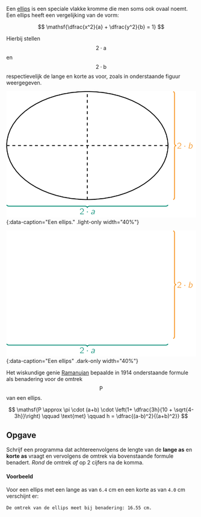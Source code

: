 Een <a href="https://nl.wikipedia.org/wiki/Ellips_(wiskunde)" target="_blank">ellips</a> is een speciale vlakke kromme die men soms ook ovaal noemt. Een ellips heeft een vergelijking van de vorm:

$$
 \mathsf{\dfrac{x^2}{a} + \dfrac{y^2}{b} = 1}
$$

Hierbij stellen $$\mathsf{2\cdot a}$$ en $$\mathsf{2\cdot b}$$ respectievelijk de lange en korte as voor, zoals in onderstaande figuur weergegeven.

![Een ellips](media/ellips.png "Een ellips."){:data-caption="Een ellips." .light-only width="40%"}

![DEen ellips](media/ellips_dark.png "Een ellips"){:data-caption="Een ellips" .dark-only width="40%"}

Het wiskundige genie <a href="https://nl.wikipedia.org/wiki/Srinivasa_Aaiyangar_Ramanujan" target="_blank">Ramanujan</a> bepaalde in 1914 onderstaande formule als benadering voor de omtrek $$\mathsf{P}$$ van een ellips.

$$
\mathsf{P \approx \pi \cdot (a+b) \cdot \left(1+ \dfrac{3h}{10 + \sqrt{4-3h}}\right) \qquad \text{met} \qquad h = \dfrac{(a-b)^2}{(a+b)^2}}
$$

## Opgave
Schrijf een programma dat achtereenvolgens de lengte van de **lange as** en **korte as** vraagt en vervolgens de omtrek via bovenstaande formule benadert. *Rond* de omtrek *af* op 2 cijfers na de komma.

#### Voorbeeld
Voor een ellips met een lange as van `6.4` cm en een korte as van `4.0` cm verschijnt er:

```
De omtrek van de ellips meet bij benadering: 16.55 cm.
```
